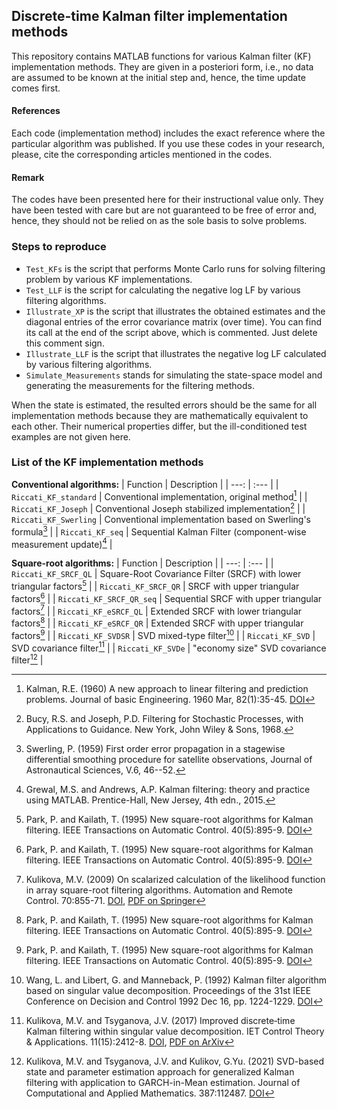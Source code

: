 ## Discrete-time Kalman filter implementation methods
 
This repository contains MATLAB functions for various Kalman filter (KF) implementation methods. They are given in a posteriori form, i.e., no data are assumed to be known at the initial step and, hence, the time update comes first. 

#### References
Each code (implementation method) includes the exact reference where the particular algorithm was published. 
If you use these codes in your research, please, cite the corresponding articles mentioned in the codes.  

#### Remark
The codes have been presented here for their instructional value only. They have been tested with care but are not guaranteed to be free of error and, hence, they should not be relied on as the sole basis to solve problems. 

### Steps to reproduce
- `Test_KFs` is the script that performs Monte Carlo runs for solving filtering problem by various KF implementations.
- `Test_LLF` is the script for calculating the negative log LF by various filtering algorithms. 
- `Illustrate_XP` is the script that illustrates the obtained estimates and the diagonal entries of the error covariance matrix (over time). You can find its call at the end of the script above, which is commented. Just delete this comment sign.
- `Illustrate_LLF` is the script that illustrates the negative log LF calculated by various filtering algorithms. 
- `Simulate_Measurements` stands for simulating the state-space model and generating the measurements for the filtering methods.

When the state is estimated, the resulted errors should be the same for all implementation methods because they are mathematically equivalent to each other. Their numerical properties differ, but the ill-conditioned test examples are not given here. 

### List of the KF implementation methods
**Conventional algorithms:**
| Function | Description |
| ---: | :--- |
| `Riccati_KF_standard` | Conventional implementation, original method[^1] |
| `Riccati_KF_Joseph` | Conventional Joseph stabilized implementation[^2] |
| `Riccati_KF_Swerling` | Conventional implementation based on Swerling's formula[^3] |
| `Riccati_KF_seq`      | Sequential Kalman Filter (component-wise measurement update)[^4] |

**Square-root algorithms:** 
| Function | Description |
| ---: | :--- |
| `Riccati_KF_SRCF_QL`   | Square-Root Covariance Filter (SRCF) with lower triangular factors[^5] |
| `Riccati_KF_SRCF_QR`   | SRCF with upper triangular factors[^5] |
| `Riccati_KF_SRCF_QR_seq` | Sequential SRCF with upper triangular factors[^6] |
| `Riccati_KF_eSRCF_QL`  | Extended SRCF with lower triangular factors[^5] |
| `Riccati_KF_eSRCF_QR`  | Extended SRCF with upper triangular factors[^5] |
| `Riccati_KF_SVDSR`     | SVD mixed-type filter[^7] |
| `Riccati_KF_SVD`       | SVD covariance filter[^8]  |
| `Riccati_KF_SVDe`      | "economy size" SVD covariance filter[^9] |

[^1]: Kalman, R.E. (1960) A new approach to linear filtering and prediction problems. Journal of basic Engineering. 1960 Mar, 82(1):35-45. <a href="https://doi.org/10.1115/1.3662552">DOI</a>
[^2]: Bucy, R.S. and Joseph, P.D. Filtering for Stochastic Processes, with Applications to Guidance. New York, John Wiley & Sons, 1968.
[^3]: Swerling, P. (1959) First order error propagation in a stagewise differential smoothing procedure for satellite observations, Journal of Astronautical Sciences, V.6, 46--52. 
[^4]: Grewal, M.S. and Andrews, A.P. Kalman filtering: theory and practice using MATLAB. Prentice-Hall, New Jersey, 4th edn., 2015. 
[^5]: Park, P. and Kailath, T. (1995) New square-root algorithms for Kalman filtering. IEEE Transactions on Automatic Control. 40(5):895-9.  <a href="http://doi.org/10.1109/9.384225">DOI</a> 
[^6]: Kulikova, M.V. (2009) On scalarized calculation of the likelihood function in array square-root filtering algorithms. Automation and Remote Control. 70:855-71. <a href="http://dx.doi.org/10.1134/S0005117909050129">DOI</a>, <a href="https://link.springer.com/content/pdf/10.1134/S0005117909050129.pdf">PDF on Springer</a>  
[^7]: Wang, L. and Libert, G. and Manneback, P. (1992) Kalman filter algorithm based on singular value decomposition. Proceedings of the 31st IEEE Conference on Decision and Control 1992 Dec 16, pp. 1224-1229.  <a href="http://doi.org/10.1109/CDC.1992.371522">DOI</a> 
[^8]: Kulikova, M.V. and Tsyganova, J.V. (2017) Improved discrete‐time Kalman filtering within singular value decomposition. IET Control Theory & Applications. 11(15):2412-8. <a href="http://doi.org/10.1049/iet-cta.2016.1282">DOI</a>, <a href="https://arxiv.org/abs/1611.03686">PDF on ArXiv</a>  
[^9]: Kulikova, M.V. and Tsyganova, J.V. and Kulikov, G.Yu. (2021) SVD-based state and parameter estimation approach for generalized Kalman filtering with application to GARCH-in-Mean estimation. Journal of Computational and Applied Mathematics. 387:112487. <a href="10.1016/j.cam.2019.112487">DOI</a>



